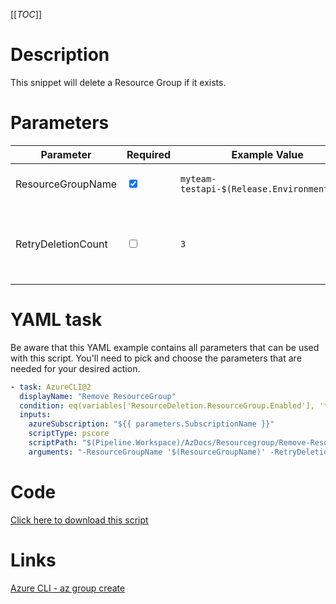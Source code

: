 [[_TOC_]]

# Description

This snippet will delete a Resource Group if it exists.

# Parameters

| Parameter          | Required                        | Example Value                               | Description                                                            |
| ------------------ | ------------------------------- | ------------------------------------------- | ---------------------------------------------------------------------- |
| ResourceGroupName  | <input type="checkbox" checked> | `myteam-testapi-$(Release.EnvironmentName)` | The name for the resource group                                        |
| RetryDeletionCount | <input type="checkbox">         | `3`                                         | Retry count for the deletion of the resourcegroup. Default value is 3. |

# YAML task

Be aware that this YAML example contains all parameters that can be used with this script. You'll need to pick and choose the parameters that are needed for your desired action.

```yaml
- task: AzureCLI@2
  displayName: "Remove ResourceGroup"
  condition: eq(variables['ResourceDeletion.ResourceGroup.Enabled'], 'true')
  inputs:
    azureSubscription: "${{ parameters.SubscriptionName }}"
    scriptType: pscore
    scriptPath: "$(Pipeline.Workspace)/AzDocs/Resourcegroup/Remove-ResourceGroup.ps1"
    arguments: "-ResourceGroupName '$(ResourceGroupName)' -RetryDeletionCount '$(RetryDeletionCount)'"
```

# Code

[Click here to download this script](../../../../src/Resourcegroup/Remove-ResourceGroup.ps1)

# Links

[Azure CLI - az group create](https://docs.microsoft.com/en-us/cli/azure/group?view=azure-cli-latest#az-group-delete)
